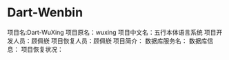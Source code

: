Dart-Wenbin
===========
项目名:Dart-WuXing
项目原名：wuxing
项目中文名：五行本体语言系统
项目开发人员：顾佩嵚
项目恢复人员：顾佩嵚
项目简介： 
数据库服务名：
数据库信息：
项目恢复状况：
